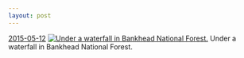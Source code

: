 ```yaml
---
layout: post
---
```


<p>
  <time><a href="/404">2015-05-12</a></time>
  <a href="/404"><img src="{{ site.assets_url }}/404-640.jpg" srcset="{{ site.assets_url }}/404-1280.jpg 1280w, {{ site.assets_url }}/404-960.jpg 960w, {{ site.assets_url }}/404-640.jpg 640w, {{ site.assets_url }}/404-320.jpg 320w" sizes="(min-width: 700px) 50vw, calc(100vw - 2rem)" alt="Under a waterfall in Bankhead National Forest." /></a>
  <span>Under a waterfall in Bankhead National Forest.</span>
</p>
